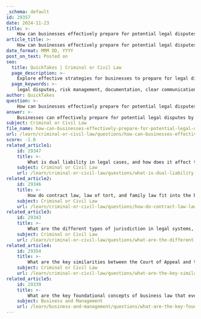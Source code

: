 ```yaml
---
_schema: default
id: 29357
date: 2024-11-23
title: >-
    How can businesses effectively prepare for potential legal disputes?
article_title: >-
    How can businesses effectively prepare for potential legal disputes?
date_format: MMM DD, YYYY
post_on_text: Posted on
seo:
  title: QuickTakes | Criminal or Civil Law
  page_description: >-
    Explore effective strategies for businesses to prepare for legal disputes, including risk management, documentation, communication, formal agreements, dispute resolution procedures, training, legal counsel, and negotiation strategies.
  page_keywords: >-
    legal disputes, risk management, documentation, clear communication, formal agreements, dispute resolution, training, legal counsel, negotiation strategies, conflict resolution
author: QuickTakes
question: >-
    How can businesses effectively prepare for potential legal disputes?
answer: >-
    Businesses can effectively prepare for potential legal disputes by adopting a proactive and strategic approach. Here are several key strategies to consider:\n\n1. **Risk Management**: Implement effective litigation risk management practices. This involves identifying, assessing, and mitigating potential litigation risks before they escalate. By understanding the legal landscape and potential vulnerabilities, businesses can reduce their exposure to disputes.\n\n2. **Documentation**: Maintain thorough documentation of all business transactions and communications. This includes contracts, emails, meeting notes, and any other relevant records. Proper documentation can serve as crucial evidence in the event of a dispute and can help discourage potential legal challenges.\n\n3. **Clear Communication**: Establish clear communication protocols within the organization and with external stakeholders. Misunderstandings often lead to disputes, so fostering an environment of transparency and open dialogue can help prevent conflicts from arising.\n\n4. **Formal Agreements**: Create formal business agreements that clearly outline the roles, responsibilities, and expectations of all parties involved. Well-drafted contracts can minimize ambiguity and provide a clear framework for resolving disputes if they occur.\n\n5. **Dispute Resolution Procedures**: Develop and implement internal dispute resolution procedures. This could include mediation or arbitration clauses in contracts, which can provide a more efficient and cost-effective means of resolving disputes compared to traditional litigation.\n\n6. **Training and Awareness**: Train employees on how to handle disputes effectively. This includes understanding the company’s policies on conflict resolution and knowing when to escalate issues to management or legal counsel.\n\n7. **Legal Counsel**: Engage with legal professionals who can provide guidance on compliance with laws and regulations, as well as assist in drafting and reviewing contracts. Having legal expertise readily available can help identify potential issues before they become significant problems.\n\n8. **Negotiation Strategies**: Develop effective negotiation strategies to resolve disputes amicably. A strategic approach to negotiation can help achieve favorable outcomes without resorting to litigation.\n\nBy implementing these strategies, businesses can not only prepare for potential legal disputes but also foster a culture that prioritizes conflict prevention and resolution, ultimately protecting their interests and maintaining positive relationships with stakeholders.
subject: Criminal or Civil Law
file_name: how-can-businesses-effectively-prepare-for-potential-legal-disputes.md
url: /learn/criminal-or-civil-law/questions/how-can-businesses-effectively-prepare-for-potential-legal-disputes
score: -1.0
related_article1:
    id: 29347
    title: >-
        What is dual liability in legal cases, and how does it affect the parties involved?
    subject: Criminal or Civil Law
    url: /learn/criminal-or-civil-law/questions/what-is-dual-liability-in-legal-cases-and-how-does-it-affect-the-parties-involved
related_article2:
    id: 29346
    title: >-
        How do contract law, law of tort, and family law fit into the branches of civil lawsuits?
    subject: Criminal or Civil Law
    url: /learn/criminal-or-civil-law/questions/how-do-contract-law-law-of-tort-and-family-law-fit-into-the-branches-of-civil-lawsuits
related_article3:
    id: 29343
    title: >-
        What are the different types of jurisdiction in legal systems, and how do they function?
    subject: Criminal or Civil Law
    url: /learn/criminal-or-civil-law/questions/what-are-the-different-types-of-jurisdiction-in-legal-systems-and-how-do-they-function
related_article4:
    id: 29354
    title: >-
        What are the key similarities between the Court of Appeal and the High Court?
    subject: Criminal or Civil Law
    url: /learn/criminal-or-civil-law/questions/what-are-the-key-similarities-between-the-court-of-appeal-and-the-high-court
related_article5:
    id: 29339
    title: >-
        What are the key foundational concepts of business law that every student should understand?
    subject: Business and Management
    url: /learn/business-and-management/questions/what-are-the-key-foundational-concepts-of-business-law-that-every-student-should-understand
---
```


&nbsp;